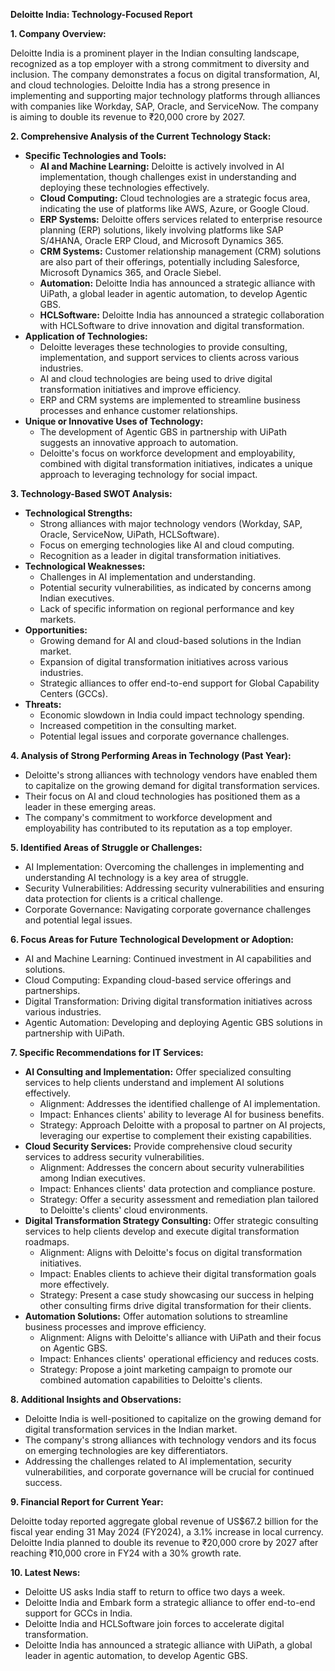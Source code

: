 **Deloitte India: Technology-Focused Report**

**1. Company Overview:**

Deloitte India is a prominent player in the Indian consulting landscape, recognized as a top employer with a strong commitment to diversity and inclusion. The company demonstrates a focus on digital transformation, AI, and cloud technologies. Deloitte India has a strong presence in implementing and supporting major technology platforms through alliances with companies like Workday, SAP, Oracle, and ServiceNow. The company is aiming to double its revenue to ₹20,000 crore by 2027.

**2. Comprehensive Analysis of the Current Technology Stack:**

*   **Specific Technologies and Tools:**
    *   **AI and Machine Learning:** Deloitte is actively involved in AI implementation, though challenges exist in understanding and deploying these technologies effectively.
    *   **Cloud Computing:** Cloud technologies are a strategic focus area, indicating the use of platforms like AWS, Azure, or Google Cloud.
    *   **ERP Systems:** Deloitte offers services related to enterprise resource planning (ERP) solutions, likely involving platforms like SAP S/4HANA, Oracle ERP Cloud, and Microsoft Dynamics 365.
    *   **CRM Systems:** Customer relationship management (CRM) solutions are also part of their offerings, potentially including Salesforce, Microsoft Dynamics 365, and Oracle Siebel.
    *   **Automation:** Deloitte India has announced a strategic alliance with UiPath, a global leader in agentic automation, to develop Agentic GBS.
    *   **HCLSoftware:** Deloitte India has announced a strategic collaboration with HCLSoftware to drive innovation and digital transformation.
*   **Application of Technologies:**
    *   Deloitte leverages these technologies to provide consulting, implementation, and support services to clients across various industries.
    *   AI and cloud technologies are being used to drive digital transformation initiatives and improve efficiency.
    *   ERP and CRM systems are implemented to streamline business processes and enhance customer relationships.
*   **Unique or Innovative Uses of Technology:**
    *   The development of Agentic GBS in partnership with UiPath suggests an innovative approach to automation.
    *   Deloitte's focus on workforce development and employability, combined with digital transformation initiatives, indicates a unique approach to leveraging technology for social impact.

**3. Technology-Based SWOT Analysis:**

*   **Technological Strengths:**
    *   Strong alliances with major technology vendors (Workday, SAP, Oracle, ServiceNow, UiPath, HCLSoftware).
    *   Focus on emerging technologies like AI and cloud computing.
    *   Recognition as a leader in digital transformation initiatives.
*   **Technological Weaknesses:**
    *   Challenges in AI implementation and understanding.
    *   Potential security vulnerabilities, as indicated by concerns among Indian executives.
    *   Lack of specific information on regional performance and key markets.
*   **Opportunities:**
    *   Growing demand for AI and cloud-based solutions in the Indian market.
    *   Expansion of digital transformation initiatives across various industries.
    *   Strategic alliances to offer end-to-end support for Global Capability Centers (GCCs).
*   **Threats:**
    *   Economic slowdown in India could impact technology spending.
    *   Increased competition in the consulting market.
    *   Potential legal issues and corporate governance challenges.

**4. Analysis of Strong Performing Areas in Technology (Past Year):**

*   Deloitte's strong alliances with technology vendors have enabled them to capitalize on the growing demand for digital transformation services.
*   Their focus on AI and cloud technologies has positioned them as a leader in these emerging areas.
*   The company's commitment to workforce development and employability has contributed to its reputation as a top employer.

**5. Identified Areas of Struggle or Challenges:**

*   AI Implementation: Overcoming the challenges in implementing and understanding AI technology is a key area of struggle.
*   Security Vulnerabilities: Addressing security vulnerabilities and ensuring data protection for clients is a critical challenge.
*   Corporate Governance: Navigating corporate governance challenges and potential legal issues.

**6. Focus Areas for Future Technological Development or Adoption:**

*   AI and Machine Learning: Continued investment in AI capabilities and solutions.
*   Cloud Computing: Expanding cloud-based service offerings and partnerships.
*   Digital Transformation: Driving digital transformation initiatives across various industries.
*   Agentic Automation: Developing and deploying Agentic GBS solutions in partnership with UiPath.

**7. Specific Recommendations for IT Services:**

*   **AI Consulting and Implementation:** Offer specialized consulting services to help clients understand and implement AI solutions effectively.
    *   Alignment: Addresses the identified challenge of AI implementation.
    *   Impact: Enhances clients' ability to leverage AI for business benefits.
    *   Strategy: Approach Deloitte with a proposal to partner on AI projects, leveraging our expertise to complement their existing capabilities.
*   **Cloud Security Services:** Provide comprehensive cloud security services to address security vulnerabilities.
    *   Alignment: Addresses the concern about security vulnerabilities among Indian executives.
    *   Impact: Enhances clients' data protection and compliance posture.
    *   Strategy: Offer a security assessment and remediation plan tailored to Deloitte's clients' cloud environments.
*   **Digital Transformation Strategy Consulting:** Offer strategic consulting services to help clients develop and execute digital transformation roadmaps.
    *   Alignment: Aligns with Deloitte's focus on digital transformation initiatives.
    *   Impact: Enables clients to achieve their digital transformation goals more effectively.
    *   Strategy: Present a case study showcasing our success in helping other consulting firms drive digital transformation for their clients.
*   **Automation Solutions:** Offer automation solutions to streamline business processes and improve efficiency.
    *   Alignment: Aligns with Deloitte's alliance with UiPath and their focus on Agentic GBS.
    *   Impact: Enhances clients' operational efficiency and reduces costs.
    *   Strategy: Propose a joint marketing campaign to promote our combined automation capabilities to Deloitte's clients.

**8. Additional Insights and Observations:**

*   Deloitte India is well-positioned to capitalize on the growing demand for digital transformation services in the Indian market.
*   The company's strong alliances with technology vendors and its focus on emerging technologies are key differentiators.
*   Addressing the challenges related to AI implementation, security vulnerabilities, and corporate governance will be crucial for continued success.

**9. Financial Report for Current Year:**

Deloitte today reported aggregate global revenue of US$67.2 billion for the fiscal year ending 31 May 2024 (FY2024), a 3.1% increase in local currency. Deloitte India planned to double its revenue to ₹20,000 crore by 2027 after reaching ₹10,000 crore in FY24 with a 30% growth rate.

**10. Latest News:**

*   Deloitte US asks India staff to return to office two days a week.
*   Deloitte India and Embark form a strategic alliance to offer end-to-end support for GCCs in India.
*   Deloitte India and HCLSoftware join forces to accelerate digital transformation.
*   Deloitte India has announced a strategic alliance with UiPath, a global leader in agentic automation, to develop Agentic GBS.
